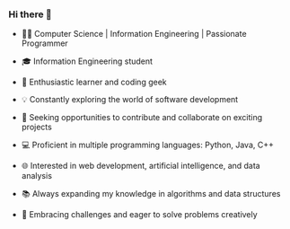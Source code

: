 ### Hi there 👋

- 👩‍💻 Computer Science | Information Engineering | Passionate Programmer

- 🎓 Information Engineering student 

- 🌟 Enthusiastic learner and coding geek

- 💡 Constantly exploring the world of software development

- 🔭 Seeking opportunities to contribute and collaborate on exciting projects

- 💻 Proficient in multiple programming languages: Python, Java, C++

- 🌐 Interested in web development, artificial intelligence, and data analysis

- 📚 Always expanding my knowledge in algorithms and data structures

- 🌱 Embracing challenges and eager to solve problems creatively
